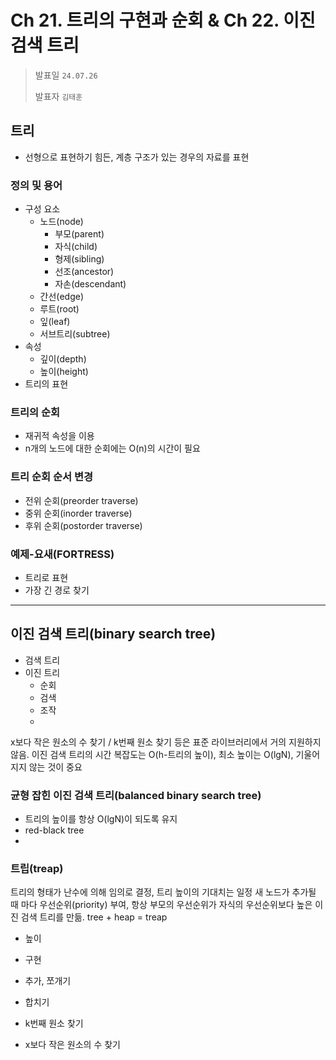# Ch 21. 트리의 구현과 순회 & Ch 22. 이진 검색 트리

> 발표일 `24.07.26`
>
> 발표자 `김태훈`

## 트리

- 선형으로 표현하기 힘든, 계층 구조가 있는 경우의 자료를 표현
 

### 정의 및 용어
- 구성 요소
  - 노드(node)
    - 부모(parent)
    - 자식(child)
    - 형제(sibling)
    - 선조(ancestor)
    - 자손(descendant)
  - 간선(edge)
  - 루트(root)
  - 잎(leaf)
  - 서브트리(subtree)
- 속성
  - 깊이(depth)
  - 높이(height)
- 트리의 표현

### 트리의 순회
- 재귀적 속성을 이용
- n개의 노드에 대한 순회에는 O(n)의 시간이 필요

### 트리 순회 순서 변경
- 전위 순회(preorder traverse)
- 중위 순회(inorder traverse)
- 후위 순회(postorder traverse)

### 예제-요새(FORTRESS)
- 트리로 표현
- 가장 긴 경로 찾기

---
## 이진 검색 트리(binary search tree)
- 검색 트리
- 이진 트리
  - 순회
  - 검색
  - 조작
  - 
x보다 작은 원소의 수 찾기 / k번째 원소 찾기 등은 표준 라이브러리에서 거의 지원하지 않음.
이진 검색 트리의 시간 복잡도는 O(h-트리의 높이), 최소 높이는 O(lgN), 기울어지지 않는 것이 중요
  
### 균형 잡힌 이진 검색 트리(balanced binary search tree)
- 트리의 높이를 항상 O(lgN)이 되도록 유지
- red-black tree
- 
### 트립(treap)
트리의 형태가 난수에 의해 임의로 결정, 트리 높이의 기대치는 일정
새 노드가 추가될 때 마다 우선순위(priority) 부여, 항상 부모의 우선순위가 자식의 우선순위보다 높은 이진 검색 트리를 만듦.
tree + heap = treap
- 높이
- 구현
- 추가, 쪼개기
- 합치기
  
- k번째 원소 찾기
- x보다 작은 원소의 수 찾기


